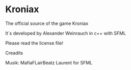 Kroniax
=======

The official source of the game Kroniax

It´s developed by Alexander Weinrauch in c++ with SFML

Please read the license file!


Creadits

Musik: MafiaFLairBeatz 
Laurent for SFML
